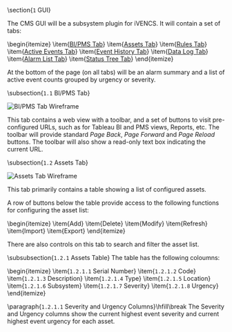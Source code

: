 \section{`1` GUI}

The CMS GUI will be a subsystem plugin for iVENCS. It will contain a set of tabs:

\begin{itemize}
\item{[BI/PMS Tab](#bipms-tab)}
\item{[Assets Tab](#assets-tab)}
\item{[Rules Tab](#rules-tab)}
\item{[Active Events Tab](#active-events-tab)}
\item{[Event History Tab](#event-history-tab)}
\item{[Data Log Tab](#data-log-tab)}
\item{[Alarm List Tab](#alarm-list-tab)}
\item{[Status Tree Tab](#status-tree-tab)}
\end{itemize}

At the bottom of the page (on all tabs) will be an alarm summary and a list of active event counts grouped by urgency or severity.

\subsection{`1.1` BI/PMS Tab}

<img alt="BI/PMS Tab Wireframe" src="CMS Mockup - BI_PMS.jpg">

This tab contains a web view with a toolbar, and a set of buttons to visit pre-configured URLs, such as for Tableau BI and PMS views, Reports, etc. The toolbar will provide standard *Page Back*, *Page Forward* and *Page Reload* buttons. The toolbar will also show a read-only text box indicating the current URL.


\subsection{`1.2` Assets Tab}

<img alt="Assets Tab Wireframe" src="CMS Mockup - Assets.jpg">

This tab primarily contains a table showing a list of configured assets.

A row of buttons below the table provide access to the following functions for configuring the asset list:

\begin{itemize}
\item{Add}
\item{Delete}
\item{Modify}
\item{Refresh}
\item{Import}
\item{Export}
\end{itemize}

There are also controls on this tab to search and filter the asset list.

\subsubsection{`1.2.1` Assets Table}
The table has the following coloumns:

\begin{itemize}
\item{`1.2.1.1` Serial Number}
\item{`1.2.1.2` Code}
\item{`1.2.1.3` Description}
\item{`1.2.1.4` Type}
\item{`1.2.1.5` Location}
\item{`1.2.1.6` Subsystem}
\item{`1.2.1.7` Severity}
\item{`1.2.1.8` Urgency}
\end{itemize}

\paragraph{`1.2.1.1` Severity and Urgency Columns}\hfill\break
The Severity and Urgency columns show the current highest event severity and current highest event urgency for each asset.
